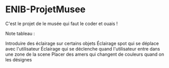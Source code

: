 # ENIB-ProjetMusee

C'est le projet de le musée qui faut le coder et ouais !


Note tableau :

Introduire des éclairage sur certains objets
Éclairage spot qui se déplace avec l'utilisateur
Éclairage qui se déclenche  quand l'utilisateur entre dans une zone de la scene 
Placer des amers qui changent de couleurs quand on les désignes 
